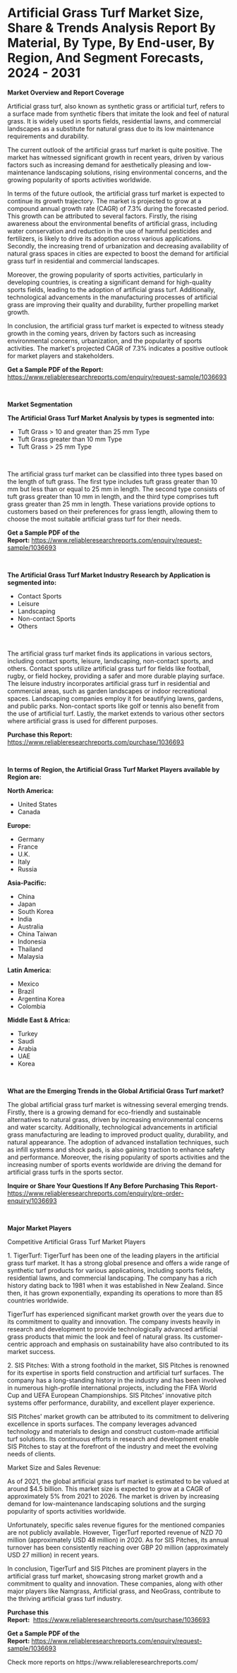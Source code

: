 <p><h1>Artificial Grass Turf Market Size, Share & Trends Analysis Report By Material, By Type, By End-user, By Region, And Segment Forecasts, 2024 - 2031</h1></p><p><strong>Market Overview and Report Coverage</strong></p>
<p><p>Artificial grass turf, also known as synthetic grass or artificial turf, refers to a surface made from synthetic fibers that imitate the look and feel of natural grass. It is widely used in sports fields, residential lawns, and commercial landscapes as a substitute for natural grass due to its low maintenance requirements and durability.</p><p>The current outlook of the artificial grass turf market is quite positive. The market has witnessed significant growth in recent years, driven by various factors such as increasing demand for aesthetically pleasing and low-maintenance landscaping solutions, rising environmental concerns, and the growing popularity of sports activities worldwide.</p><p>In terms of the future outlook, the artificial grass turf market is expected to continue its growth trajectory. The market is projected to grow at a compound annual growth rate (CAGR) of 7.3% during the forecasted period. This growth can be attributed to several factors. Firstly, the rising awareness about the environmental benefits of artificial grass, including water conservation and reduction in the use of harmful pesticides and fertilizers, is likely to drive its adoption across various applications. Secondly, the increasing trend of urbanization and decreasing availability of natural grass spaces in cities are expected to boost the demand for artificial grass turf in residential and commercial landscapes.</p><p>Moreover, the growing popularity of sports activities, particularly in developing countries, is creating a significant demand for high-quality sports fields, leading to the adoption of artificial grass turf. Additionally, technological advancements in the manufacturing processes of artificial grass are improving their quality and durability, further propelling market growth.</p><p>In conclusion, the artificial grass turf market is expected to witness steady growth in the coming years, driven by factors such as increasing environmental concerns, urbanization, and the popularity of sports activities. The market's projected CAGR of 7.3% indicates a positive outlook for market players and stakeholders.</p></p>
<p><strong>Get a Sample PDF of the Report:</strong> <a href="https://www.reliableresearchreports.com/enquiry/request-sample/1036693">https://www.reliableresearchreports.com/enquiry/request-sample/1036693</a></p>
<p>&nbsp;</p>
<p><strong>Market Segmentation</strong></p>
<p><strong>The Artificial Grass Turf Market Analysis by types is segmented into:</strong></p>
<p><ul><li>Tuft Grass > 10 and greater than 25 mm Type</li><li>Tuft Grass greater than 10 mm Type</li><li>Tuft Grass > 25 mm Type</li></ul></p>
<p>&nbsp;</p>
<p><p>The artificial grass turf market can be classified into three types based on the length of tuft grass. The first type includes tuft grass greater than 10 mm but less than or equal to 25 mm in length. The second type consists of tuft grass greater than 10 mm in length, and the third type comprises tuft grass greater than 25 mm in length. These variations provide options to customers based on their preferences for grass length, allowing them to choose the most suitable artificial grass turf for their needs.</p></p>
<p><strong>Get a Sample PDF of the Report:</strong>&nbsp;<a href="https://www.reliableresearchreports.com/enquiry/request-sample/1036693">https://www.reliableresearchreports.com/enquiry/request-sample/1036693</a></p>
<p>&nbsp;</p>
<p><strong>The Artificial Grass Turf Market Industry Research by Application is segmented into:</strong></p>
<p><ul><li>Contact Sports</li><li>Leisure</li><li>Landscaping</li><li>Non-contact Sports</li><li>Others</li></ul></p>
<p>&nbsp;</p>
<p><p>The artificial grass turf market finds its applications in various sectors, including contact sports, leisure, landscaping, non-contact sports, and others. Contact sports utilize artificial grass turf for fields like football, rugby, or field hockey, providing a safer and more durable playing surface. The leisure industry incorporates artificial grass turf in residential and commercial areas, such as garden landscapes or indoor recreational spaces. Landscaping companies employ it for beautifying lawns, gardens, and public parks. Non-contact sports like golf or tennis also benefit from the use of artificial turf. Lastly, the market extends to various other sectors where artificial grass is used for different purposes.</p></p>
<p><strong>Purchase this Report:</strong>&nbsp; <a href="https://www.reliableresearchreports.com/purchase/1036693">https://www.reliableresearchreports.com/purchase/1036693</a></p>
<p>&nbsp;</p>
<p><strong>In terms of Region, the Artificial Grass Turf Market Players available by Region are:</strong></p>
<p>
    <p> <strong> North America: </strong>
        <ul>
            <li>United States</li>
            <li>Canada</li>
        </ul>
        </p> 
    <p> <strong> Europe: </strong>
        <ul>
            <li>Germany</li>
            <li>France</li>
            <li>U.K.</li>
            <li>Italy</li>
            <li>Russia</li>
        </ul>
        </p> 
    <p> <strong> Asia-Pacific: </strong>
        <ul>
            <li>China</li>
            <li>Japan</li>
            <li>South Korea</li>
            <li>India</li>
            <li>Australia</li>
            <li>China Taiwan</li>
            <li>Indonesia</li>
            <li>Thailand</li>
            <li>Malaysia</li>
        </ul>
        </p> 
    <p> <strong> Latin America: </strong>
        <ul>
            <li>Mexico</li>
            <li>Brazil</li>
            <li>Argentina Korea</li>
            <li>Colombia</li>
        </ul>
        </p> 
    <p> <strong> Middle East & Africa: </strong>
        <ul>
            <li>Turkey</li>
            <li>Saudi</li>
            <li>Arabia</li>
            <li>UAE</li>
            <li>Korea</li>
        </ul>
    </p>
    </p>
<p>&nbsp;</p>
<p><strong>What are the Emerging Trends in the Global Artificial Grass Turf market?</strong></p>
<p><p>The global artificial grass turf market is witnessing several emerging trends. Firstly, there is a growing demand for eco-friendly and sustainable alternatives to natural grass, driven by increasing environmental concerns and water scarcity. Additionally, technological advancements in artificial grass manufacturing are leading to improved product quality, durability, and natural appearance. The adoption of advanced installation techniques, such as infill systems and shock pads, is also gaining traction to enhance safety and performance. Moreover, the rising popularity of sports activities and the increasing number of sports events worldwide are driving the demand for artificial grass turfs in the sports sector.</p></p>
<p><strong>Inquire or Share Your Questions If Any Before Purchasing This Report</strong>- <a href="https://www.reliableresearchreports.com/enquiry/pre-order-enquiry/1036693">https://www.reliableresearchreports.com/enquiry/pre-order-enquiry/1036693</a></p>
<p>&nbsp;</p>
<p><strong>Major Market Players</strong></p>
<p><p>Competitive Artificial Grass Turf Market Players</p><p>1. TigerTurf: TigerTurf has been one of the leading players in the artificial grass turf market. It has a strong global presence and offers a wide range of synthetic turf products for various applications, including sports fields, residential lawns, and commercial landscaping. The company has a rich history dating back to 1981 when it was established in New Zealand. Since then, it has grown exponentially, expanding its operations to more than 85 countries worldwide.</p><p>TigerTurf has experienced significant market growth over the years due to its commitment to quality and innovation. The company invests heavily in research and development to provide technologically advanced artificial grass products that mimic the look and feel of natural grass. Its customer-centric approach and emphasis on sustainability have also contributed to its market success.</p><p>2. SIS Pitches: With a strong foothold in the market, SIS Pitches is renowned for its expertise in sports field construction and artificial turf surfaces. The company has a long-standing history in the industry and has been involved in numerous high-profile international projects, including the FIFA World Cup and UEFA European Championships. SIS Pitches' innovative pitch systems offer performance, durability, and excellent player experience.</p><p>SIS Pitches' market growth can be attributed to its commitment to delivering excellence in sports surfaces. The company leverages advanced technology and materials to design and construct custom-made artificial turf solutions. Its continuous efforts in research and development enable SIS Pitches to stay at the forefront of the industry and meet the evolving needs of clients.</p><p>Market Size and Sales Revenue:</p><p>As of 2021, the global artificial grass turf market is estimated to be valued at around $4.5 billion. This market size is expected to grow at a CAGR of approximately 5% from 2021 to 2026. The market is driven by increasing demand for low-maintenance landscaping solutions and the surging popularity of sports activities worldwide.</p><p>Unfortunately, specific sales revenue figures for the mentioned companies are not publicly available. However, TigerTurf reported revenue of NZD 70 million (approximately USD 48 million) in 2020. As for SIS Pitches, its annual turnover has been consistently reaching over GBP 20 million (approximately USD 27 million) in recent years.</p><p>In conclusion, TigerTurf and SIS Pitches are prominent players in the artificial grass turf market, showcasing strong market growth and a commitment to quality and innovation. These companies, along with other major players like Namgrass, Artificial grass, and NeoGrass, contribute to the thriving artificial grass turf industry.</p></p>
<p><strong>Purchase this Report:</strong>&nbsp;&nbsp;<a href="https://www.reliableresearchreports.com/purchase/1036693">https://www.reliableresearchreports.com/purchase/1036693</a></p>
<p></p>
<p><strong>Get a Sample PDF of the Report:</strong>&nbsp;<a href="https://www.reliableresearchreports.com/enquiry/request-sample/1036693">https://www.reliableresearchreports.com/enquiry/request-sample/1036693</a></p>
<p>Check more reports on https://www.reliableresearchreports.com/</p>